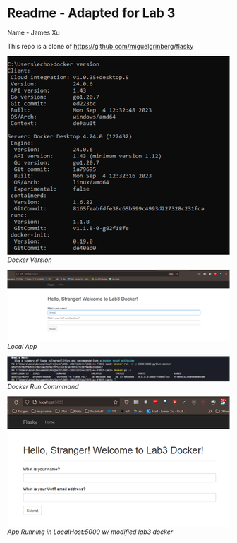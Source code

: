 # Readme - Adapted for Lab 3
Name - James Xu

This repo is a clone of https://github.com/miguelgrinberg/flasky

![](2023-10-04-11-38-05.png)
*Docker Version*

![](2023-10-04-11-44-55.png)
*Local App*

![](2023-10-04-11-55-03.png)
*Docker Run Commmand*

![](2023-10-04-11-55-37.png)
*App Running in LocalHost:5000 w/ modified lab3 docker*